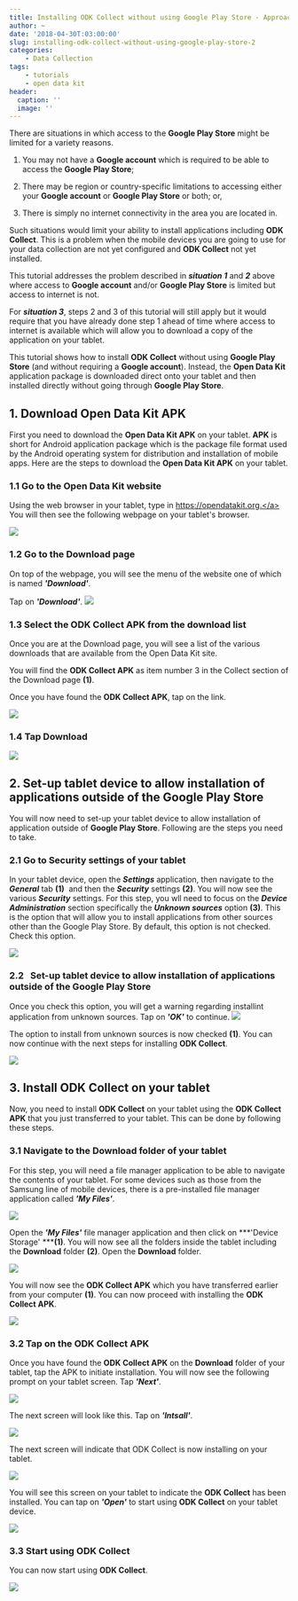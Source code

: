 ```yaml
---
title: Installing ODK Collect without using Google Play Store - Approach 2
author: ~
date: '2018-04-30T:03:00:00'
slug: installing-odk-collect-without-using-google-play-store-2
categories:
    - Data Collection
tags:
    - tutorials
    - open data kit
header:
  caption: ''
  image: ''
---
```


There are situations in which access to the **Google Play Store** might be limited for a variety reasons.

1. You may not have a **Google account** which is required to be able to access the **Google Play Store**;

2. There may be region or country-specific limitations to accessing either your **Google account** or **Google Play Store** or both; or,

3. There is simply no internet connectivity in the area you are located in.


Such situations would limit your ability to install applications including **ODK Collect**. This is a problem when the mobile devices you are going to use for your data collection are not yet configured and **ODK Collect** not yet installed.

This tutorial addresses the problem described in ***situation 1*** and ***2*** above where access to **Google account** and/or **Google Play Store** is limited but access to internet is not.

For ***situation 3***, steps 2 and 3 of this tutorial will still apply but it would require that you have already done step 1 ahead of time where access to internet is available which will allow you to download a copy of the application on your tablet.

This tutorial shows how to install **ODK Collect** without using **Google Play Store** (and without requiring a **Google account**). Instead, the **Open Data Kit** application package is downloaded direct onto your tablet and then installed directly without going through **Google Play Store**.
<br />

## 1. Download Open Data Kit APK
First you need to download the **Open Data Kit APK** on your tablet. **APK** is short for Android application package which is the package file format used by the Android operating system for distribution and installation of mobile apps. Here are the steps to download the **Open Data Kit APK** on your tablet.
<br />

### 1.1 Go to the Open Data Kit website
Using the web browser in your tablet, type in <a href="https://opendatakit.org.">https://opendatakit.org.</a> You will then see the following webpage on your tablet's browser.

<img src="/img/tutorials/Screenshot_2016-02-11-08-14-00-640x1024.png" />
<br />

### 1.2 Go to the Download page
On top of the webpage, you will see the menu of the website one of which is named ***'Download'***.

Tap on ***'Download'***.
<img src="/img/tutorials/go-to-the-download-page-1-1-640x1024.png" />
<br />

### 1.3 Select the ODK Collect APK from the download list
Once you are at the Download page, you will see a list of the various downloads that are available from the Open Data Kit site.

You will find the **ODK Collect APK** as item number 3 in the Collect section of the Download page **(1)**.

Once you have found the **ODK Collect APK**, tap on the link.

<img src="/img/tutorials/select-the-odk-collect-apk-from-the-download-list-1-1-640x1024.png" />
<br />

### 1.4 Tap Download
<img src="/img/tutorials/tap-download-640x1024.png" />
<br />

## 2. Set-up tablet device to allow installation of applications outside of the Google Play Store
You will now need to set-up your tablet device to allow installation of application outside of **Google Play Store**. Following are the steps you need to take.
<br />

### 2.1 Go to Security settings of your tablet
In your tablet device, open the ***Settings*** application, then navigate to the ***General*** tab **(1)** &nbsp;and then the ***Security*** settings **(2)**. You will now see the various ***Security*** settings. For this step, you wll need to focus on the ***Device Administration*** section specifically the ***Unknown sources*** option **(3)**. This is the option that will allow you to install applications from other sources other than the Google Play Store. By default, this option is not checked. Check this option.

<img src="/img/tutorials/go-to-security-settings-of-your-tablet.png" />
<br />

### 2.2 &nbsp; Set-up tablet device to allow installation of applications outside of the Google Play Store
Once you check this option, you will get a warning regarding installint application from unknown sources. Tap on ***'OK'*** to continue.
<img src="/img/tutorials/31-set-up-tablet-device-to-allow-installation-of-applications-outside-of-the-google-play-store.png" />
<br />

The option to install from unknown sources is now checked **(1)**. You can now continue with the next steps for installing **ODK Collect**.

<img src="/img/tutorials/31-set-up-tablet-device-to-allow-installation-of-applications-outside-of-the-google-play-store-1.png" />
<br />

## 3. Install ODK Collect on your tablet
Now, you need to install **ODK Collect** on your tablet using the **ODK Collect APK** that you just transferred to your tablet. This can be done by following these steps.
<br />

### 3.1 Navigate to the Download folder of your tablet
For this step, you will need a file manager application to be able to navigate the contents of your tablet. For some devices such as those from the Samsung line of mobile devices, there is a pre-installed file manager application called ***'My Files'***.

<img src="/img/tutorials/navigate-to-the-download-folder-of-your-tablet.png" />
<br />

Open the ***'My Files'*** file manager application and then click on ***'Device Storage' *****(1)**. You will now see all the folders inside the tablet including the **Download** folder **(2)**. Open the **Download** folder.

<img src="/img/tutorials/41-navigate-to-download-folder-of-your-tablet.png" />
<br />

You will now see the **ODK Collect APK** which you have transferred earlier from your computer **(1)**. You can now proceed with installing the **ODK Collect APK**.

<img src="/img/tutorials/41-navigate-to-download-folder-on-your-tablet.png" />
<br />

### 3.2 Tap on the ODK Collect APK
Once you have found the **ODK Collect APK** on the **Download** folder of your tablet, tap the APK to initiate installation. You will now see the following prompt on your tablet screen. Tap ***'Next'***.

<img src="/img/tutorials/tap-on-the-odk-collect-apk.png" />
<br />

The next screen will look like this. Tap on ***'Intsall'***.

<img src="/img/tutorials/42-tap-on-the-odk-collect-apk.png" />
<br />

The next screen will indicate that ODK Collect is now installing on your tablet.

<img src="/img/tutorials/42-tap-on-the-odk-collect-apk-1.png" />
<br />

You will see this screen on your tablet to indicate the **ODK Collect** has been installed. You can tap on ***'Open'*** to start using **ODK Collect** on your tablet device.

<img src="/img/tutorials/42-tap-on-the-odk-collect-apk-2.png" />
<br />

### 3.3 Start using ODK Collect

You can now start using **ODK Collect**.

<img src="/img/tutorials/start-using-odk-collect.png" />
<br />


